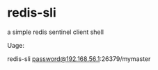 # redis-sli
a simple redis sentinel client shell

Uage:

redis-sli password@192.168.56.1:26379/mymaster